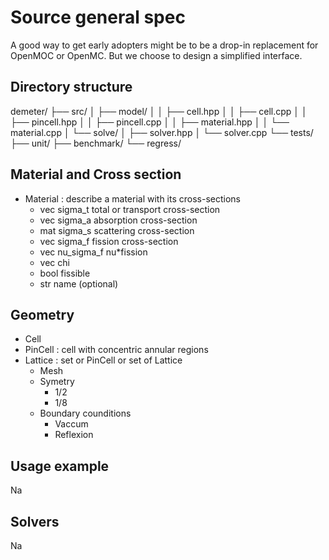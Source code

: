 # Source general spec

A good way to get early adopters might be to be a drop-in replacement for OpenMOC or OpenMC.
But we choose to design a simplified interface.

## Directory structure

demeter/
├── src/
│   ├── model/
│   │   ├── cell.hpp
│   │   ├── cell.cpp
│   │   ├── pincell.hpp
│   │   ├── pincell.cpp
│   │   ├── material.hpp
│   │   └── material.cpp
│   └── solve/
│       ├── solver.hpp
│       └── solver.cpp
└── tests/
    ├── unit/
    ├── benchmark/
    └── regress/

## Material and Cross section

- Material : describe a material with its cross-sections
  - vec sigma_t total or transport cross-section
  - vec sigma_a absorption cross-section
  - mat sigma_s scattering cross-section
  - vec sigma_f fission cross-section
  - vec nu_sigma_f nu*fission
  - vec chi
  - bool fissible
  - str name (optional)

## Geometry

- Cell
- PinCell : cell with concentric annular regions
- Lattice : set or PinCell or set of Lattice
  - Mesh
  - Symetry
    - 1/2
    - 1/8
  - Boundary counditions
    - Vaccum
    - Reflexion

## Usage example

Na

## Solvers

Na
